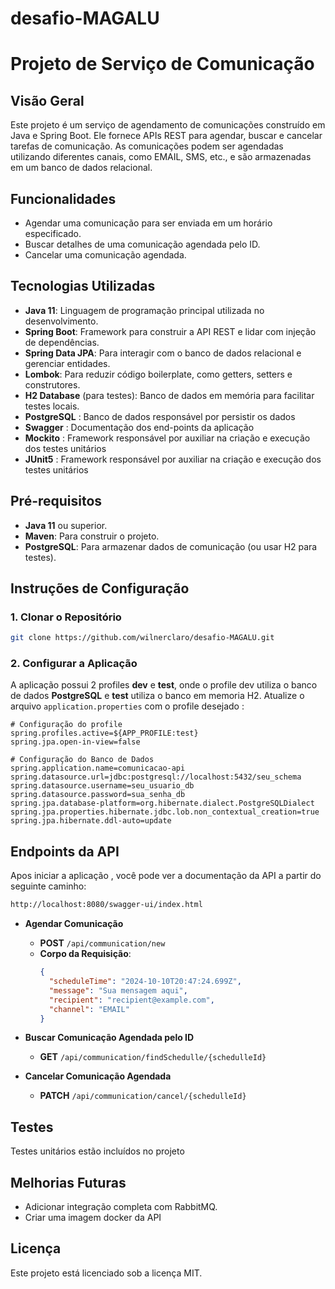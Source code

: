 # desafio-MAGALU

# Projeto de Serviço de Comunicação

## Visão Geral

Este projeto é um serviço de agendamento de comunicações construído em Java e Spring Boot. Ele fornece APIs REST para
agendar, buscar e cancelar tarefas de comunicação. As comunicações podem ser agendadas utilizando diferentes canais,
como EMAIL, SMS, etc., e são armazenadas em um banco de dados relacional.

## Funcionalidades

- Agendar uma comunicação para ser enviada em um horário especificado.
- Buscar detalhes de uma comunicação agendada pelo ID.
- Cancelar uma comunicação agendada.

## Tecnologias Utilizadas

- **Java 11**: Linguagem de programação principal utilizada no desenvolvimento.
- **Spring Boot**: Framework para construir a API REST e lidar com injeção de dependências.
- **Spring Data JPA**: Para interagir com o banco de dados relacional e gerenciar entidades.
- **Lombok**: Para reduzir código boilerplate, como getters, setters e construtores.
- **H2 Database** (para testes): Banco de dados em memória para facilitar testes locais.
- **PostgreSQL** : Banco de dados responsável por persistir os dados
- **Swagger** : Documentação dos end-points da aplicação
- **Mockito** : Framework responsável por auxiliar na criação e execução dos testes unitários
- **JUnit5** : Framework responsável por auxiliar na criação e execução dos testes unitários

## Pré-requisitos

- **Java 11** ou superior.
- **Maven**: Para construir o projeto.
- **PostgreSQL**: Para armazenar dados de comunicação (ou usar H2 para testes).

## Instruções de Configuração

### 1. Clonar o Repositório

```bash
git clone https://github.com/wilnerclaro/desafio-MAGALU.git
```


### 2. Configurar a Aplicação

A aplicação possui 2 profiles **dev** e **test**, onde o profile dev utiliza o banco de dados **PostgreSQL** e **test**
utiliza o banco em memoria H2.
Atualize o arquivo `application.properties` com o profile desejado :

```properties
# Configuração do profile
spring.profiles.active=${APP_PROFILE:test}
spring.jpa.open-in-view=false
```

```properties
# Configuração do Banco de Dados
spring.application.name=comunicacao-api
spring.datasource.url=jdbc:postgresql://localhost:5432/seu_schema
spring.datasource.username=seu_usuario_db
spring.datasource.password=sua_senha_db
spring.jpa.database-platform=org.hibernate.dialect.PostgreSQLDialect
spring.jpa.properties.hibernate.jdbc.lob.non_contextual_creation=true
spring.jpa.hibernate.ddl-auto=update
```

## Endpoints da API

Apos iniciar a aplicação ,
você pode ver a documentação da API a partir do seguinte caminho:

```bash
http://localhost:8080/swagger-ui/index.html
```

- **Agendar Comunicação**
    - **POST** `/api/communication/new`
    - **Corpo da Requisição**:
      ```json
      {
        "scheduleTime": "2024-10-10T20:47:24.699Z",
        "message": "Sua mensagem aqui",
        "recipient": "recipient@example.com",
        "channel": "EMAIL"
      }
      ```

- **Buscar Comunicação Agendada pelo ID**
    - **GET** `/api/communication/findSchedulle/{schedulleId}`

- **Cancelar Comunicação Agendada**
    - **PATCH** `/api/communication/cancel/{schedulleId}`

## Testes

Testes unitários estão incluídos no projeto

## Melhorias Futuras

- Adicionar integração completa com RabbitMQ.
- Criar uma imagem docker da API

## Licença

Este projeto está licenciado sob a licença MIT.
